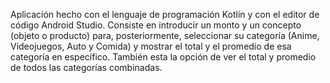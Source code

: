 Aplicación hecho con el lenguaje de programación Kotlín y con el editor de código Android Studio. Consiste en introducir un monto y un concepto (objeto o producto) para, posteriormente, seleccionar su categoría (Anime, Videojuegos, Auto y Comida) y mostrar el total y el promedio de esa categoría en específico. También esta la opción de ver el total y promedio de todos las categorías combinadas.
